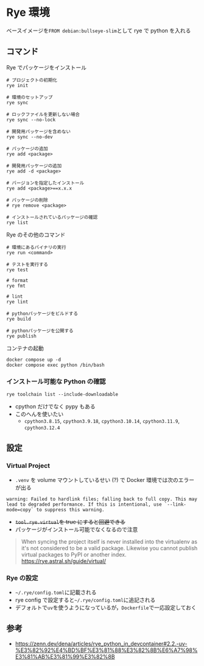 # Rye 環境

ベースイメージを`FROM debian:bullseye-slim`として rye で python を入れる

## コマンド

Rye でパッケージをインストール

```
# プロジェクトの初期化
rye init

# 環境のセットアップ
rye sync

# ロックファイルを更新しない場合
rye sync --no-lock

# 開発用パッケージを含めない
rye sync --no-dev

# パッケージの追加
rye add <package>

# 開発用パッケージの追加
rye add -d <package>

# バージョンを指定したインストール
rye add <package>==x.x.x

# パッケージの削除
# rye remove <package>

# インストールされているパッケージの確認
rye list
```

Rye のその他のコマンド

```
# 環境にあるバイナリの実行
rye run <command>

# テストを実行する
rye test

# format
rye fmt

# lint
rye lint

# pythonパッケージをビルドする
rye build

# pythonパッケージを公開する
rye publish
```

コンテナの起動

```
docker compose up -d
docker compose exec python /bin/bash
```

### インストール可能な Python の確認

```
rye toolchain list --include-downloadable
```

-   cpython だけでなく pypy もある
-   このへんを使いたい
    -   `cpython3.8.15`, `cpython3.9.18`, `cpython3.10.14`, `cpython3.11.9`, `cpython3.12.4`

## 設定

### Virtual Project

-   `.venv` を volume マウントしているせい (?) で Docker 環境では次のエラーが出る

```
warning: Failed to hardlink files; falling back to full copy. This may lead to degraded performance. If this is intentional, use `--link-mode=copy` to suppress this warning.
```

-   ~~`tool.rye.virtual`を true にすると回避できる~~
-   パッケージがインストール可能でなくなるので注意

> When syncing the project itself is never installed into the virtualenv as it's not considered to be a valid package. Likewise you cannot publish virtual packages to PyPI or another index.
> https://rye.astral.sh/guide/virtual/

### Rye の設定

-   `~/.rye/config.toml`に記載される
-   rye config で設定すると`~/.rye/config.toml`に追記される
-   デフォルトで`uv`を使うようになっているが，`Dockerfile`で一応設定しておく

## 参考

-   https://zenn.dev/dena/articles/rye_python_in_devcontainer#2.2.-uv-%E3%82%92%E4%BD%BF%E3%81%88%E3%82%8B%E6%A7%98%E3%81%AB%E3%81%99%E3%82%8B
